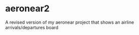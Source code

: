 # aeronear2
A revised version of my aeronear project that shows an airline arrivals/departures board
